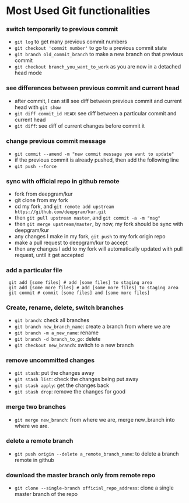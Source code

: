 # Most Used Git functionalities

### switch temporarily to previous commit
- `git log` to get many previous commit numbers
- `git checkout 'commit number'` to go to a previous commit state
- `git branch old_commit_branch` to make a new branch on that previous commit
- `git checkout branch_you_want_to_work` as you are now in a detached head mode

### see differences between previous commit and current head
- after commit, I can still see diff between previous commit and current head with `git show`
- `git diff commit_id HEAD`: see diff between a particular commit and current head
- `git diff`: see diff of current changes before commit it

### change previous commit message
- `git commit --amend -m "new commit message you want to update"`
- if the previous commit is already pushed, then add the following line
- `git push --force`


### sync with official repo in github remote
- fork from deepgram/kur
- git clone from my fork
- cd my fork, and `git remote add upstream https://github.com/deepgram/kur.git`
- then `git pull upstream master`, and `git commit -a -m "msg" `
- then `git merge upstream/master`, by now, my fork should be sync with deepgram/kur
- any changes I make in my fork, `git push` to my fork origin repo
- make a pull request to deepgram/kur to accept
- then any changes I add to my fork will automatically updated with pull request, until it get accepted

### add a particular file
```
 git add [some files] # add [some files] to staging area
 git add [some more files] # add [some more files] to staging area
 git commit # commit [some files] and [some more files]
```

### Create, rename, delete, switch branches
- `git branch`: check all branches
- `git branch new_branch_name`: create a branch from where we are
- `git branch -m a_new_name`: rename
- `git branch -d branch_to_go`: delete
- `git checkout new_branch`: switch to a new branch

### remove uncommitted changes
- `git stash`: put the changes away
- `git stash list`: check the changes being put away
- `git stash apply`: get the changes back
- `git stash drop`: remove the changes for good

### merge two branches
- `git merge new_branch`: from where we are, merge new_branch into where we are.

### delete a remote branch
- `git push origin --delete a_remote_branch_name`: to delete a branch remote in github


### download the master branch only from remote repo
- `git clone --single-branch official_repo_address`: clone a single master branch of the repo
